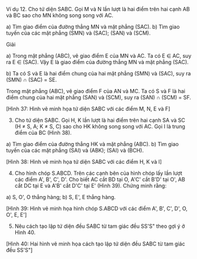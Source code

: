 Ví dụ 12. Cho tứ diện SABC. Gọi M và N lần lượt là hai điểm trên hai cạnh AB và BC sao cho MN không song song với AC.

a) Tìm giao điểm của đường thẳng MN và mặt phẳng (SAC).
b) Tìm giao tuyến của các mặt phẳng (SMN) và (SAC); (SAN) và (SCM).

Giải

a) Trong mặt phẳng (ABC), vẽ giao điểm E của MN và AC. Ta có E ∈ AC, suy ra E ∈ (SAC). Vậy E là giao điểm của đường thẳng MN và mặt phẳng (SAC).

b) Ta có S và E là hai điểm chung của hai mặt phẳng (SMN) và (SAC), suy ra (SMN) ∩ (SAC) = SE.

Trong mặt phẳng (ABC), vẽ giao điểm F của AN và MC. Ta có S và F là hai điểm chung của hai mặt phẳng (SAN) và (SCM), suy ra (SAN) ∩ (SCM) = SF.

[Hình 37: Hình vẽ minh họa tứ diện SABC với các điểm M, N, E và F]

3. Cho tứ diện SABC. Gọi H, K lần lượt là hai điểm trên hai cạnh SA và SC (H ≠ S, A; K ≠ S, C) sao cho HK không song song với AC. Gọi I là trung điểm của BC (Hình 38).

a) Tìm giao điểm của đường thẳng HK và mặt phẳng (ABC).
b) Tìm giao tuyến của các mặt phẳng (SAI) và (ABK); (SAI) và (BCH).

[Hình 38: Hình vẽ minh họa tứ diện SABC với các điểm H, K và I]

4. Cho hình chóp S.ABCD. Trên các cạnh bên của hình chóp lấy lần lượt các điểm A', B', C', D'. Cho biết AC cắt BD tại O, A'C' cắt B'D' tại O', AB cắt DC tại E và A'B' cắt D'C' tại E' (Hình 39). Chứng minh rằng:

a) S, O', O thẳng hàng;
b) S, E', E thẳng hàng.

[Hình 39: Hình vẽ minh họa hình chóp S.ABCD với các điểm A', B', C', D', O, O', E, E']

5. Nêu cách tạo lập tứ diện đều SABC từ tam giác đều SS'S" theo gợi ý ở Hình 40.

[Hình 40: Hai hình vẽ minh họa cách tạo lập tứ diện đều SABC từ tam giác đều SS'S"]